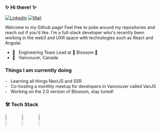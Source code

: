 ### ✨ Hi there! ✨
[![Linkedin](https://img.shields.io/badge/-LinkedIn-blue?style=flat&logo=Linkedin&logoColor=white)](https://www.linkedin.com/in/bibiana-souza/)
[![Mail](https://img.shields.io/badge/-Email-c14438?style=flat&logo=Gmail&logoColor=white)](mailto:souzabibiana@hotmail.com)
<p> Welcome to my Github page! Feel free to poke around my repositories and reach out if you'd like. I'm a full-stack developer who's recently been working in the web3 and UXR space with technologies such as React and Angular. 
<!-- <img align="right" alt="img" src="https://pbs.twimg.com/media/FjfrN4waUAAU99T?format=jpg&name=medium" width="50%" height="auto" /> -->

- 🌱 &nbsp; Engineering Team Lead at 🌸 Blossom 🌸
- 📍 &nbsp; Vancouver, Canada

<h3> Things I am currently doing </h3>
- &nbsp Learning all things NextJS and SSR </br>
- &nbsp Co-hosting a monthly meetup for developers in Vancouver called VanJS </br>
- &nbsp Working on the 2.0 version of Blossom, stay tuned! </br>

<h3>🛠 Tech Stack</h3>
<code><img width="10%" src="https://www.vectorlogo.zone/logos/reactjs/reactjs-ar21.svg"></code>
<code><img width="10%" src="https://www.vectorlogo.zone/logos/angular/angular-ar21.svg"></code>
<code><img width="10%" src="https://www.vectorlogo.zone/logos/nodejs/nodejs-ar21.svg"></code>
<br />
<!-- <code><img width="10%" src="https://www.vectorlogo.zone/logos/w3_html5/w3_html5-ar21.svg"></code>
<code><img width="10%" src="https://www.vectorlogo.zone/logos/sass-lang/sass-lang-ar21.svg"></code>
<code><img width="10%" src="https://www.vectorlogo.zone/logos/javascript/javascript-horizontal.svg"></code>

